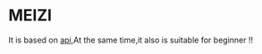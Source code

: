 # MEIZI
It is based on [api](http://gank.io/api),At the same time,it also is suitable for beginner !!
